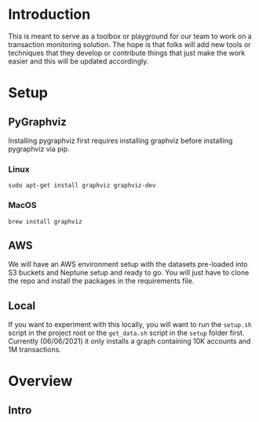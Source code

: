 # Introduction

This is meant to serve as a toolbox or playground for our team to work on a transaction monitoring solution. The hope is that folks will add new tools or techniques that they develop or contribute things that just make the work easier and this will be updated accordingly.


# Setup

## PyGraphviz
Installing pygraphviz first requires installing graphviz before installing pygraphviz via pip.

### Linux
```sudo apt-get install graphviz graphviz-dev```

### MacOS
```brew install graphviz```

## AWS
We will have an AWS environment setup with the datasets pre-loaded into S3 buckets and Neptune setup and ready to go. You will just have to clone the repo and install the packages in the requirements file.

## Local
If you want to experiment with this locally, you will want to run the ```setup.sh``` script in the project root or the ```get_data.sh``` script in the ```setup``` folder first. Currently (06/06/2021) it only installs a graph containing 10K accounts and 1M transactions.


# Overview

## Intro
